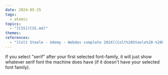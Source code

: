 ```yaml
---  
date: 2024-05-25  
tags:  
  - atomic  
topics:  
  - "[CSS](CSS.md)"  
themes:   
references:  
  - "[Colt Steele - Udemy - Webdev complete 2024](Colt%20Steele%20-%20Udemy%20-%20Webdev%20complete%202024.md)"  
---  
```

If you select "serif" after your first selected font-family, it will just show whatever serif font the machine does have (if it doesn't have your selected font family).